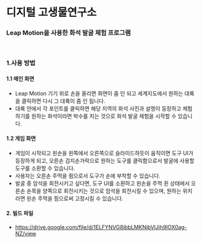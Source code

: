 # 디지털 고생물연구소
### Leap Motion을 사용한 화석 발굴 체험 프로그램

<br>

### 1.사용 방법

#### 1.1 메인 화면

* Leap Motion 기기 위로 손을 올리면 화면이 줌 인 되고 세계지도에서 원하는 대륙을 클릭하면 다시 그 대륙이 줌 인 됩니다.
* 대륙 안에서 각 포인트를 클릭하면 해당 지역의 화석 사진과 설명이 등장하고 체험하기를 원하는 화석이라면 박수를 치는 것으로 화석 발굴 체험을 시작할 수 있습니다.



#### 1.2 게임 화면

*  게임이 시작되고 왼손을 왼쪽에서 오른쪽으로 슬라이드하듯이 움직이면 도구 UI가 등장하게 되고, 오른손 검지손가락으로 원하는 도구를 클릭함으로서 발굴에 사용할 도구를 소환할 수 있습니다.
*  사용자는 오른손 주먹을 쥠으로서 도구가 손에 부착할 수 있습니다.
*  발굴 중 암석을 회전시키고 싶다면, 도구 UI를 소환하고 왼손을 주먹 쥔 상태에서 오른손 손목을 양쪽으로 회전시키는 것으로 암석을 회전시킬 수 있으며, 원하는 위치라면 왼손 주먹을 핌으로써 고정시킬 수 있습니다.



#### 2. 빌드 파일

*  https://drive.google.com/file/d/1ELFYNVG8ibbLMKNjbVlJjh9IOX0ag-NZ/view
